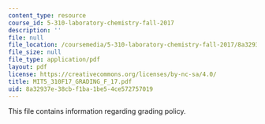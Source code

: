 ```yaml
---
content_type: resource
course_id: 5-310-laboratory-chemistry-fall-2017
description: ''
file: null
file_location: /coursemedia/5-310-laboratory-chemistry-fall-2017/8a32937e38cbf1ba1be54ce572757019_MIT5_310F17_GRADING_F_17.pdf
file_size: null
file_type: application/pdf
layout: pdf
license: https://creativecommons.org/licenses/by-nc-sa/4.0/
title: MIT5_310F17_GRADING_F_17.pdf
uid: 8a32937e-38cb-f1ba-1be5-4ce572757019
---
```

This file contains information regarding grading policy.